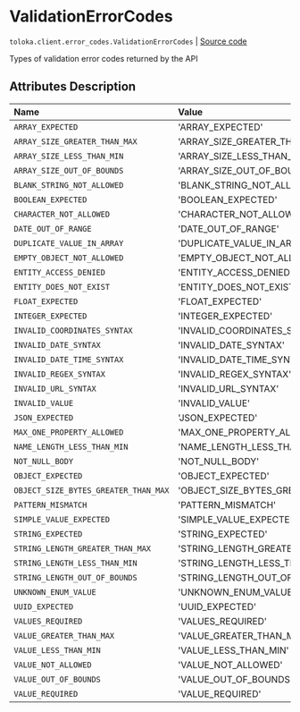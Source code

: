 # ValidationErrorCodes
`toloka.client.error_codes.ValidationErrorCodes` | [Source code](https://github.com/Toloka/toloka-kit/blob/v0.1.26/src/client/error_codes.py#L95)

Types of validation error codes returned by the API

## Attributes Description

| Name | Value | Description |
| :------| :-----------| :----------| 
`ARRAY_EXPECTED`|'ARRAY_EXPECTED'|<p></p>
`ARRAY_SIZE_GREATER_THAN_MAX`|'ARRAY_SIZE_GREATER_THAN_MAX'|<p></p>
`ARRAY_SIZE_LESS_THAN_MIN`|'ARRAY_SIZE_LESS_THAN_MIN'|<p></p>
`ARRAY_SIZE_OUT_OF_BOUNDS`|'ARRAY_SIZE_OUT_OF_BOUNDS'|<p></p>
`BLANK_STRING_NOT_ALLOWED`|'BLANK_STRING_NOT_ALLOWED'|<p></p>
`BOOLEAN_EXPECTED`|'BOOLEAN_EXPECTED'|<p></p>
`CHARACTER_NOT_ALLOWED`|'CHARACTER_NOT_ALLOWED'|<p></p>
`DATE_OUT_OF_RANGE`|'DATE_OUT_OF_RANGE'|<p></p>
`DUPLICATE_VALUE_IN_ARRAY`|'DUPLICATE_VALUE_IN_ARRAY'|<p></p>
`EMPTY_OBJECT_NOT_ALLOWED`|'EMPTY_OBJECT_NOT_ALLOWED'|<p></p>
`ENTITY_ACCESS_DENIED`|'ENTITY_ACCESS_DENIED'|<p></p>
`ENTITY_DOES_NOT_EXIST`|'ENTITY_DOES_NOT_EXIST'|<p></p>
`FLOAT_EXPECTED`|'FLOAT_EXPECTED'|<p></p>
`INTEGER_EXPECTED`|'INTEGER_EXPECTED'|<p></p>
`INVALID_COORDINATES_SYNTAX`|'INVALID_COORDINATES_SYNTAX'|<p></p>
`INVALID_DATE_SYNTAX`|'INVALID_DATE_SYNTAX'|<p></p>
`INVALID_DATE_TIME_SYNTAX`|'INVALID_DATE_TIME_SYNTAX'|<p></p>
`INVALID_REGEX_SYNTAX`|'INVALID_REGEX_SYNTAX'|<p></p>
`INVALID_URL_SYNTAX`|'INVALID_URL_SYNTAX'|<p></p>
`INVALID_VALUE`|'INVALID_VALUE'|<p></p>
`JSON_EXPECTED`|'JSON_EXPECTED'|<p></p>
`MAX_ONE_PROPERTY_ALLOWED`|'MAX_ONE_PROPERTY_ALLOWED'|<p></p>
`NAME_LENGTH_LESS_THAN_MIN`|'NAME_LENGTH_LESS_THAN_MIN'|<p></p>
`NOT_NULL_BODY`|'NOT_NULL_BODY'|<p></p>
`OBJECT_EXPECTED`|'OBJECT_EXPECTED'|<p></p>
`OBJECT_SIZE_BYTES_GREATER_THAN_MAX`|'OBJECT_SIZE_BYTES_GREATER_THAN_MAX'|<p></p>
`PATTERN_MISMATCH`|'PATTERN_MISMATCH'|<p></p>
`SIMPLE_VALUE_EXPECTED`|'SIMPLE_VALUE_EXPECTED'|<p></p>
`STRING_EXPECTED`|'STRING_EXPECTED'|<p></p>
`STRING_LENGTH_GREATER_THAN_MAX`|'STRING_LENGTH_GREATER_THAN_MAX'|<p></p>
`STRING_LENGTH_LESS_THAN_MIN`|'STRING_LENGTH_LESS_THAN_MIN'|<p></p>
`STRING_LENGTH_OUT_OF_BOUNDS`|'STRING_LENGTH_OUT_OF_BOUNDS'|<p></p>
`UNKNOWN_ENUM_VALUE`|'UNKNOWN_ENUM_VALUE'|<p></p>
`UUID_EXPECTED`|'UUID_EXPECTED'|<p></p>
`VALUES_REQUIRED`|'VALUES_REQUIRED'|<p></p>
`VALUE_GREATER_THAN_MAX`|'VALUE_GREATER_THAN_MAX'|<p></p>
`VALUE_LESS_THAN_MIN`|'VALUE_LESS_THAN_MIN'|<p></p>
`VALUE_NOT_ALLOWED`|'VALUE_NOT_ALLOWED'|<p></p>
`VALUE_OUT_OF_BOUNDS`|'VALUE_OUT_OF_BOUNDS'|<p></p>
`VALUE_REQUIRED`|'VALUE_REQUIRED'|<p></p>
